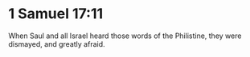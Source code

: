 # 1 Samuel 17:11

When Saul and all Israel heard those words of the Philistine, they were dismayed, and greatly afraid.